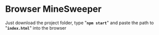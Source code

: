 # Browser MineSweeper

Just download the project folder, type "**`npm start`**" and paste the path to "**`index.html`**" into the browser